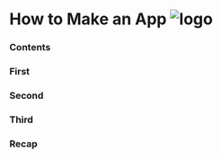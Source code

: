 How to Make an App
![logo](logo)
=================
### Contents

### First

### Second

### Third

### Recap


[logo]:/img/appLogo.png


